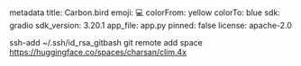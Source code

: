metadata
title: Carbon.bird
emoji: 💻
colorFrom: yellow
colorTo: blue
sdk: gradio
sdk_version: 3.20.1
app_file: app.py
pinned: false
license: apache-2.0

ssh-add ~/.ssh/id_rsa_gitbash
git remote add space https://huggingface.co/spaces/charsan/clim.4x